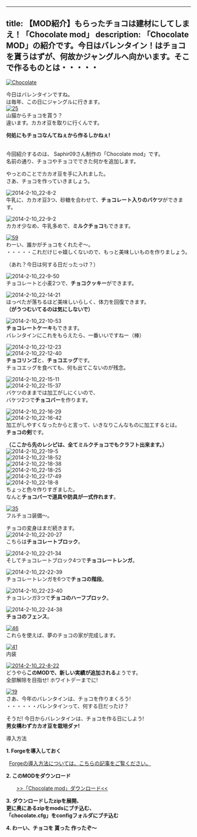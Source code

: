 
---
title: 【MOD紹介】もらったチョコは建材にしてしまえ！「Chocolate mod」
description: 「Chocolate MOD」の紹介です。今日はバレンタイン！はチョコを貰うはずが、何故かジャングルへ向かいます。そこで作るものとは・・・・・
---

[![Chocolate](https://cdn-ak.f.st-hatena.com/images/fotolife/s/sasigume/20210208/20210208152551.jpg)](#9/f/9fd853bb.jpg "Chocolate")

今日はバレンタインですね。  
は毎年、この日にジャングルに行きます。  
[![25](https://cdn-ak.f.st-hatena.com/images/fotolife/s/sasigume/20210208/20210208125052.png)](#0/7/0735d8d6.png "25")  
山猫からチョコを貰う？  
違います。カカオ豆を取りに行くんです。

**何処にもチョコなんてねぇから作るしかねぇ!**  
 

今回紹介するのは、 Saphir09さん制作の「Chocolate mod」です。  
名前の通り、チョコやチョコでできた何かを追加します。 

やっとのことでカカオ豆を手に入れました。  
さあ、チョコを作っていきましょう。

![2014-2-10_22-8-2](https://cdn-ak.f.st-hatena.com/images/fotolife/s/sasigume/20210208/20210208130048.jpg)  
牛乳に、カカオ豆3つ、砂糖を合わせて、**チョコレート入りのバケツ**ができます。

![2014-2-10_22-9-2](https://cdn-ak.f.st-hatena.com/images/fotolife/s/sasigume/20210208/20210208143046.jpg)  
カカオ少なめ、牛乳多めで、**ミルクチョコ**もできます。

[![59](https://cdn-ak.f.st-hatena.com/images/fotolife/s/sasigume/20210208/20210208083226.png)](#3/0/305d1978.png "59")  
わーい、誰かがチョコをくれたぞ～。  
・・・・・これだけじゃ嬉しくないので、もっと美味しいものを作りましょう。

（あれ？今日は何する日だったっけ？）

![2014-2-10_22-9-50](https://cdn-ak.f.st-hatena.com/images/fotolife/s/sasigume/20210208/20210208153005.jpg)  
チョコレートと小麦2つで、**チョコクッキー**ができます。

![2014-2-10_22-14-21](https://cdn-ak.f.st-hatena.com/images/fotolife/s/sasigume/20210208/20210208143600.jpg)  
ほっぺたが落ちるほど美味しいらしく、体力を回復できます。  
**（がうつむいてるのは気にしないで）**

![2014-2-10_22-10-53](https://cdn-ak.f.st-hatena.com/images/fotolife/s/sasigume/20210208/20210208161708.jpg)  
**チョコレートケーキ**もできます。  
バレンタインにこれをもらえたら、一番いいですねー（棒）

![2014-2-10_22-12-23](https://cdn-ak.f.st-hatena.com/images/fotolife/s/sasigume/20210208/20210208164956.jpg)  
![2014-2-10_22-12-40](https://cdn-ak.f.st-hatena.com/images/fotolife/s/sasigume/20210208/20210208124943.jpg)  
**チョコリンゴ**と、**チョコエッグ**です。  
チョコエッグを食べても、何も出てこないのが残念。

![2014-2-10_22-15-11](https://cdn-ak.f.st-hatena.com/images/fotolife/s/sasigume/20210208/20210208160743.jpg)  
![2014-2-10_22-15-37](https://cdn-ak.f.st-hatena.com/images/fotolife/s/sasigume/20210208/20210208153711.jpg)  
バケツのままでは加工がしにくいので、  
バケツ2つで**チョコバー**を作ります。

![2014-2-10_22-16-29](https://cdn-ak.f.st-hatena.com/images/fotolife/s/sasigume/20210208/20210208141117.jpg)  
![2014-2-10_22-16-42](https://cdn-ak.f.st-hatena.com/images/fotolife/s/sasigume/20210208/20210208150117.jpg)  
加工がしやすくなったからと言って、いきなりこんなものに加工するとは。  
**チョコの剣**です。

**（ここから先のレシピは、全てミルクチョコでもクラフト出来ます。）**  
![2014-2-10_22-19-5](https://cdn-ak.f.st-hatena.com/images/fotolife/s/sasigume/20210208/20210208150847.jpg)  
![2014-2-10_22-18-52](https://cdn-ak.f.st-hatena.com/images/fotolife/s/sasigume/20210208/20210208124810.jpg)  
![2014-2-10_22-18-38](https://cdn-ak.f.st-hatena.com/images/fotolife/s/sasigume/20210208/20210208140409.jpg)  
![2014-2-10_22-18-25](https://cdn-ak.f.st-hatena.com/images/fotolife/s/sasigume/20210208/20210208144444.jpg)  
![2014-2-10_22-17-49](https://cdn-ak.f.st-hatena.com/images/fotolife/s/sasigume/20210208/20210208174810.jpg)  
![2014-2-10_22-18-8](https://cdn-ak.f.st-hatena.com/images/fotolife/s/sasigume/20210208/20210208143057.jpg)  
ちょっと色々作りすぎました。  
なんと**チョコバーで道具や防具が一式作れます**。

[![35](https://cdn-ak.f.st-hatena.com/images/fotolife/s/sasigume/20210208/20210208131534.png)](#1/e/1ef472d6.png "35")  
フルチョコ装備～。

チョコの変身はまだ続きます。  
![2014-2-10_22-20-27](https://cdn-ak.f.st-hatena.com/images/fotolife/s/sasigume/20210208/20210208152337.jpg)  
こちらは**チョコレートブロック**。

![2014-2-10_22-21-34](https://cdn-ak.f.st-hatena.com/images/fotolife/s/sasigume/20210208/20210208125244.jpg)  
そしてチョコレートブロック4つで**チョコレートレンガ**。

![2014-2-10_22-22-39](https://cdn-ak.f.st-hatena.com/images/fotolife/s/sasigume/20210208/20210208143040.jpg)  
チョコレートレンガを6つで**チョコの階段**。

![2014-2-10_22-23-40](https://cdn-ak.f.st-hatena.com/images/fotolife/s/sasigume/20210208/20210208144521.jpg)  
チョコレンガ3つで**チョコのハーフブロック**。

![2014-2-10_22-24-38](https://cdn-ak.f.st-hatena.com/images/fotolife/s/sasigume/20210208/20210208175004.jpg)  
**チョコのフェンス**。

[![46](https://cdn-ak.f.st-hatena.com/images/fotolife/s/sasigume/20210208/20210208145330.png)](#8/0/800dc1dc.png "46")  
これらを使えば、夢のチョコの家が完成します。

[![41](https://cdn-ak.f.st-hatena.com/images/fotolife/s/sasigume/20210208/20210208140833.png)](#5/7/57b15823.png "41")  
内装

[![2014-2-10_22-8-22](https://cdn-ak.f.st-hatena.com/images/fotolife/s/sasigume/20210208/20210208153046.jpg)](#a/3/a3cd70c3.jpg "2014-2-1
0_22-8-22")  
どうやら**このMODで、新しい実績が追加される**ようです。  
全部解除を目指せ! ホワイトデーまでに!

[![19](https://cdn-ak.f.st-hatena.com/images/fotolife/s/sasigume/20210208/20210208083617.png)](#3/4/34ec39fa.png "19")  
さあ、今年のバレンタインは、チョコを作りまくろう!  
・・・・・・バレンタインって、何する日だったけ？

そうだ! 今日からバレンタインは、チョコを作る日にしよう!  
**男女構わずカカオ豆を栽培ダァ!**

導入方法  

**1\. Forgeを導入しておく**

  [Forgeの導入方法については、こちらの記事をご覧ください。](/new-way-to-install-mod/)

**2\. このMODをダウンロード**

　　[\>>「Chocolate mod」ダウンロード<<](http://www.dropbox.com/sh/8sf6t6c9830metd/oTFIACaTUb?m)

**3.** **ダウンロードしたzipを展開、  
更に奥にあるzipをmodsにブチ込む、  
「chocolate.cfg」をconfigフォルダにブチ込む** 

**4\. わーい、チョコを 貰った 作ったぞ～**
